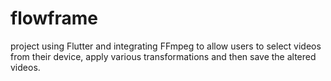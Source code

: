 # flowframe
project using Flutter and integrating FFmpeg to allow users to select videos from their device, apply various transformations and then save the altered videos.
